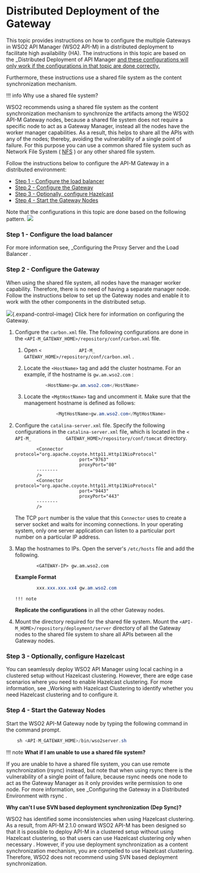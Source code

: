 # Distributed Deployment of the Gateway

This topic provides instructions on how to configure the multiple Gateways in WSO2 API Manager (WSO2 API-M) in a distributed deployment to facilitate high availability (HA). The instructions in this topic are based on the \_Distributed Deployment of API Manager [and these configurations will only work if the configurations in that topic are done correctly.](https://docs.wso2.com/display/AM2xx/Distributed+Deployment+of+API+Manager)

Furthermore, these instructions use a shared file system as the content synchronization mechanism.

!!! info
Why use a shared file system?

WSO2 recommends using a shared file system as the content synchronization mechanism to synchronize the artifacts among the WSO2 API-M Gateway nodes, because a shared file system does not require a specific node to act as a Gateway Manager, instead all the nodes have the worker manager capabilities. As a result, this helps to share all the APIs with any of the nodes; thereby, avoiding the vulnerability of a single point of failure. For this purpose you can use a common shared file system such as Network File System ( [NFS](https://en.wikipedia.org/wiki/Network_File_System) ) or any other shared file system.


Follow the instructions below to configure the API-M Gateway in a distributed environment:

-   [Step 1 - Configure the load balancer](#DistributedDeploymentoftheGateway-Step1-Configuretheloadbalancer)
-   [Step 2 - Configure the Gateway](#DistributedDeploymentoftheGateway-Step2-ConfiguretheGateway)
-   [Step 3 - Optionally, configure Hazelcast](#DistributedDeploymentoftheGateway-Step3-Optionally,configureHazelcast)
-   [Step 4 - Start the Gateway Nodes](#DistributedDeploymentoftheGateway-Step4-StarttheGatewayNodes)

Note that the configurations in this topic are done based on the following pattern.
![](/assets/attachments/103334491/103334492.png)
### Step 1 - Configure the load balancer

For more information see, \_Configuring the Proxy Server and the Load Balancer .

### Step 2 - Configure the Gateway

When using the shared file system, all nodes have the manager worker capability. Therefore, there is no need of having a separate manager node. Follow the instructions below to set up the Gateway nodes and enable it to work with the other components in the distributed setup.

![](images/icons/grey_arrow_down.png){.expand-control-image} Click here for information on configuring the Gateway.

1.  Configure the `carbon.xml` file.
    The following configurations are done in the `<API-M_GATEWAY_HOME>/repository/conf/carbon.xml` file.
    1.  Open `<              API-M_              GATEWAY_HOME>/repository/conf/carbon.xml` .
    2.  Locate the `<HostName>` tag and add the cluster hostname. For an example, if the hostname is `gw.am.wso2.com` :

        ``` java
                <HostName>gw.am.wso2.com</HostName>
        ```

    3.  Locate the `<MgtHostName>` tag and uncomment it. Make sure that the management hostname is defined as follows:

        ``` java
                    <MgtHostName>gw.am.wso2.com</MgtHostName>
        ```

2.  Configure the `catalina-server.xml` file.
    Specify the following configurations in the `catalina-server.xml` file, which is located in the `<             API-M_             GATEWAY_HOME>/repository/conf/tomcat` directory.

    ``` html/xml
            <Connector  protocol="org.apache.coyote.http11.Http11NioProtocol"
                            port="9763"
                            proxyPort="80"
            --------
            />
            <Connector  protocol="org.apache.coyote.http11.Http11NioProtocol"
                            port="9443"
                            proxyPort="443"
            --------
            />
    ```

    The TCP `port` number is the value that this `Connector` uses to create a server socket and waits for incoming connections. In your operating system, only one server application can listen to a particular port number on a particular IP address.

3.  Map the hostnames to IPs.
    Open the server's `/etc/hosts` file and add the following.

    ``` plain
            <GATEWAY-IP> gw.am.wso2.com
    ```

    **Example Format**

    ``` java
            xxx.xxx.xxx.xx4 gw.am.wso2.com
    ```

        !!! note
    **Replicate the configurations** in all the other Gateway nodes.


4.  Mount the directory required for the shared file system.
    Mount the `<API-M_HOME>/repository/deployment/server` directory of all the Gateway nodes to the shared file system to share all APIs between all the Gateway nodes.

### Step 3 - Optionally, configure Hazelcast

You can seamlessly deploy WSO2 API Manager using local caching in a clustered setup without Hazelcast clustering. However, there are edge case scenarios where you need to enable Hazelcast clustering. For more information, see \_Working with Hazelcast Clustering to identify whether you need Hazelcast clustering and to configure it.

### Step 4 - Start the Gateway Nodes

Start the WSO2 API-M Gateway node by typing the following command in the command prompt.

``` java
    sh <API-M_GATEWAY_HOME>/bin/wso2server.sh
```

!!! note
**What if I am unable to use a shared file system?**

If you are unable to have a shared file system, you can use remote synchronization (rsync) instead, but note that when using rsync there is the vulnerability of a single point of failure, because rsync needs one node to act as the Gateway Manager as it only provides write permission to one node. For more information, see \_Configuring the Gateway in a Distributed Environment with rsync .

**Why can't I use SVN based deployment synchronization (Dep Sync)?**

WSO2 has identified some inconsistencies when using Hazelcast clustering. As a result, from API-M 2.1.0 onward WSO2 API-M has been designed so that it is possible to deploy API-M in a clustered setup without using Hazelcast clustering, so that users can use Hazelcast clustering only when necessary . However, if you use deployment synchronization as a content synchronization mechanism, you are compelled to use Hazelcast clustering. Therefore, WSO2 does not recommend using SVN based deployment synchronization.


